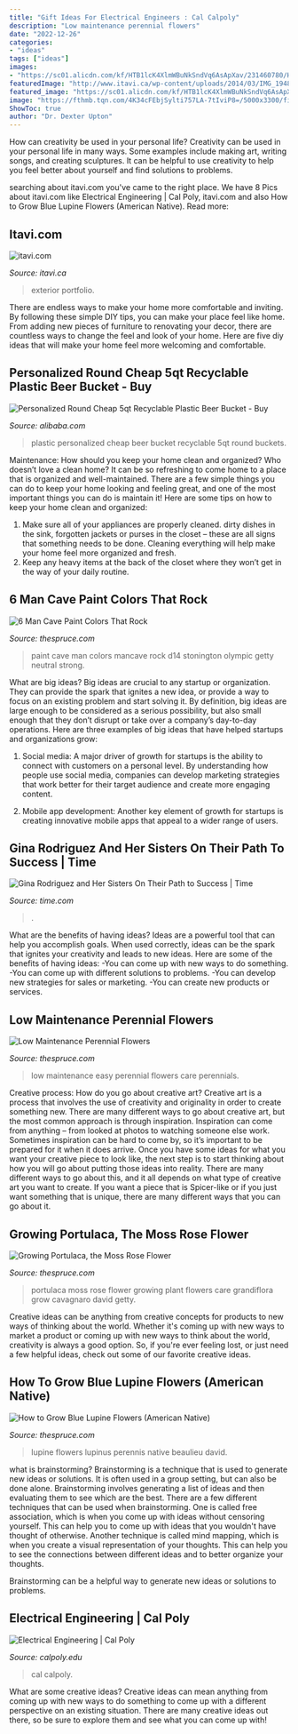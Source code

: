```yaml
---
title: "Gift Ideas For Electrical Engineers : Cal Calpoly"
description: "Low maintenance perennial flowers"
date: "2022-12-26"
categories:
- "ideas"
tags: ["ideas"]
images:
- "https://sc01.alicdn.com/kf/HTB1lcK4XlmWBuNkSndVq6AsApXav/231460780/HTB1lcK4XlmWBuNkSndVq6AsApXav.jpg"
featuredImage: "http://www.itavi.ca/wp-content/uploads/2014/03/IMG_1948.jpg"
featured_image: "https://sc01.alicdn.com/kf/HTB1lcK4XlmWBuNkSndVq6AsApXav/231460780/HTB1lcK4XlmWBuNkSndVq6AsApXav.jpg"
image: "https://fthmb.tqn.com/4K34cFEbjSylti757LA-7tIviP8=/5000x3300/filters:fill(auto,1)/Lupinus-perennis-big-56a588c33df78cf77288b386.jpg"
ShowToc: true
author: "Dr. Dexter Upton"
---
```



How can creativity be used in your personal life?
Creativity can be used in your personal life in many ways. Some examples include making art, writing songs, and creating sculptures. It can be helpful to use creativity to help you feel better about yourself and find solutions to problems.

	

		
searching about itavi.com you've came to the right place. We have 8 Pics about itavi.com like Electrical Engineering | Cal Poly, itavi.com and also How to Grow Blue Lupine Flowers (American Native). Read more:
		
    
## Itavi.com

<img loading=lazy src="http://www.itavi.ca/wp-content/uploads/2014/03/IMG_1948.jpg" onerror="this.onerror=null;this.src='https://tse3.mm.bing.net/th?id=OIP.0kqp91lWCRUJ_PmgKx50mQAAAA&amp;pid=15.1';" alt="itavi.com">

_Source: itavi.ca_

>exterior portfolio. 

	

There are endless ways to make your home more comfortable and inviting. By following these simple DIY tips, you can make your place feel like home. From adding new pieces of furniture to renovating your decor, there are countless ways to change the feel and look of your home. Here are five diy ideas that will make your home feel more welcoming and comfortable.

    
## Personalized Round Cheap 5qt Recyclable Plastic Beer Bucket - Buy

<img loading=lazy src="https://sc01.alicdn.com/kf/HTB1lcK4XlmWBuNkSndVq6AsApXav/231460780/HTB1lcK4XlmWBuNkSndVq6AsApXav.jpg" onerror="this.onerror=null;this.src='https://tse4.mm.bing.net/th?id=OIP.GJHzoQO2bjAX-g620xX4fQHaH9&amp;pid=15.1';" alt="Personalized Round Cheap 5qt Recyclable Plastic Beer Bucket - Buy">

_Source: alibaba.com_

>plastic personalized cheap beer bucket recyclable 5qt round buckets. 

	

Maintenance: How should you keep your home clean and organized?
Who doesn’t love a clean home? It can be so refreshing to come home to a place that is organized and well-maintained. There are a few simple things you can do to keep your home looking and feeling great, and one of the most important things you can do is maintain it! Here are some tips on how to keep your home clean and organized: 
1. Make sure all of your appliances are properly cleaned. dirty dishes in the sink, forgotten jackets or purses in the closet – these are all signs that something needs to be done. Cleaning everything will help make your home feel more organized and fresh. 
2. Keep any heavy items at the back of the closet where they won’t get in the way of your daily routine.

    
## 6 Man Cave Paint Colors That Rock

<img loading=lazy src="https://fthmb.tqn.com/cDucQKmBKD52eDPTXWQAJ3z-fRE=/1255x837/filters:fill(auto,1)/mancave_getty-565c70355f9b5835e4747772.jpg" onerror="this.onerror=null;this.src='https://tse1.mm.bing.net/th?id=OIP.-7S1WFLdIl4Nnqy4WiBYeAHaE8&amp;pid=15.1';" alt="6 Man Cave Paint Colors That Rock">

_Source: thespruce.com_

>paint cave man colors mancave rock d14 stonington olympic getty neutral strong. 

	

What are big ideas?
Big ideas are crucial to any startup or organization. They can provide the spark that ignites a new idea, or provide a way to focus on an existing problem and start solving it. By definition, big ideas are large enough to be considered as a serious possibility, but also small enough that they don’t disrupt or take over a company’s day-to-day operations. Here are three examples of big ideas that have helped startups and organizations grow:
1. Social media: A major driver of growth for startups is the ability to connect with customers on a personal level. By understanding how people use social media, companies can develop marketing strategies that work better for their target audience and create more engaging content.

2. Mobile app development: Another key element of growth for startups is creating innovative mobile apps that appeal to a wider range of users.

    
## Gina Rodriguez And Her Sisters On Their Path To Success | Time

<img loading=lazy src="https://api.time.com/wp-content/uploads/2016/08/rodriguez-facebook.jpg?quality=85" onerror="this.onerror=null;this.src='https://tse1.mm.bing.net/th?id=OIP.fuNeya_sTUqoHzObOxrNswHaD4&amp;pid=15.1';" alt="Gina Rodriguez and Her Sisters On Their Path to Success | Time">

_Source: time.com_

>. 

	

What are the benefits of having ideas?
Ideas are a powerful tool that can help you accomplish goals. When used correctly, ideas can be the spark that ignites your creativity and leads to new ideas. Here are some of the benefits of having ideas: 
-You can come up with new ways to do something. 
-You can come up with different solutions to problems. 
-You can develop new strategies for sales or marketing. 
-You can create new products or services.

    
## Low Maintenance Perennial Flowers

<img loading=lazy src="https://fthmb.tqn.com/7qowLNjjMoMPADqS-Vyhrve33Ys=/2736x3648/filters:fill(auto,1)/Liatris-5a8375490e23d90036fe6881.jpg" onerror="this.onerror=null;this.src='https://tse2.mm.bing.net/th?id=OIP.p06FJldYHzX1enyUk4LdzwHaJ4&amp;pid=15.1';" alt="Low Maintenance Perennial Flowers">

_Source: thespruce.com_

>low maintenance easy perennial flowers care perennials. 

	

Creative process: How do you go about creative art?
Creative art is a process that involves the use of creativity and originality in order to create something new. There are many different ways to go about creative art, but the most common approach is through inspiration. Inspiration can come from anything – from looked at photos to watching someone else work. Sometimes inspiration can be hard to come by, so it’s important to be prepared for it when it does arrive. Once you have some ideas for what you want your creative piece to look like, the next step is to start thinking about how you will go about putting those ideas into reality. There are many different ways to go about this, and it all depends on what type of creative art you want to create. If you want a piece that is Spicer-like or if you just want something that is unique, there are many different ways that you can go about it.

    
## Growing Portulaca, The Moss Rose Flower

<img loading=lazy src="https://fthmb.tqn.com/xib0I_5VEnbFwG3OetuovAv3YDw=/2093x1432/filters:fill(auto,1)/portulaca-58e83e765f9b58ef7ec46899.jpg" onerror="this.onerror=null;this.src='https://tse1.mm.bing.net/th?id=OIP.Akzse5ayTYc46uuo1LHBjgHaFE&amp;pid=15.1';" alt="Growing Portulaca, the Moss Rose Flower">

_Source: thespruce.com_

>portulaca moss rose flower growing plant flowers care grandiflora grow cavagnaro david getty. 

	

Creative ideas can be anything from creative concepts for products to new ways of thinking about the world. Whether it's coming up with new ways to market a product or coming up with new ways to think about the world, creativity is always a good option. So, if you're ever feeling lost, or just need a few helpful ideas, check out some of our favorite creative ideas.

    
## How To Grow Blue Lupine Flowers (American Native)

<img loading=lazy src="https://fthmb.tqn.com/4K34cFEbjSylti757LA-7tIviP8=/5000x3300/filters:fill(auto,1)/Lupinus-perennis-big-56a588c33df78cf77288b386.jpg" onerror="this.onerror=null;this.src='https://tse1.mm.bing.net/th?id=OIP.zZB-5xmU0E5NALyjVszw-QEzDL&amp;pid=15.1';" alt="How to Grow Blue Lupine Flowers (American Native)">

_Source: thespruce.com_

>lupine flowers lupinus perennis native beaulieu david. 

	

what is brainstorming?
Brainstorming is a technique that is used to generate new ideas or solutions. It is often used in a group setting, but can also be done alone. Brainstorming involves generating a list of ideas and then evaluating them to see which are the best.
There are a few different techniques that can be used when brainstorming. One is called free association, which is when you come up with ideas without censoring yourself. This can help you to come up with ideas that you wouldn't have thought of otherwise. Another technique is called mind mapping, which is when you create a visual representation of your thoughts. This can help you to see the connections between different ideas and to better organize your thoughts.

Brainstorming can be a helpful way to generate new ideas or solutions to problems.

    
## Electrical Engineering | Cal Poly

<img loading=lazy src="https://www.calpoly.edu/sites/calpoly.edu/files/2019-08/EE-Algae_Project-6_sized.jpg" onerror="this.onerror=null;this.src='https://tse2.mm.bing.net/th?id=OIP.49AnRwIzTVuqJ6ZpT9ujhgHaEK&amp;pid=15.1';" alt="Electrical Engineering | Cal Poly">

_Source: calpoly.edu_

>cal calpoly. 

	

What are some creative ideas?
Creative ideas can mean anything from coming up with new ways to do something to come up with a different perspective on an existing situation. There are many creative ideas out there, so be sure to explore them and see what you can come up with!

